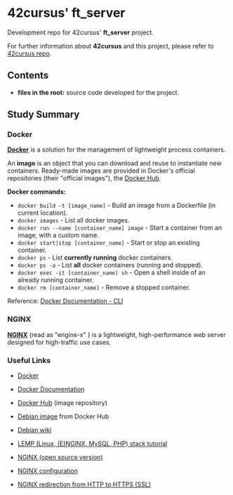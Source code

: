 # 42cursus' ft_server

Development repo for 42cursus' **ft_server** project.

For further information about **42cursus** and this project, please refer to [42cursus repo](https://github.com/appinha/42cursus).

## Contents

* **files in the root:** source code developed for the project.


## Study Summary

### Docker

[**Docker**](https://www.docker.com/) is a solution for the management of lightweight process containers.

An **image** is an object that you can download and reuse to instantiate new containers. Ready-made images are provided in Docker's official repositories (their "official images"), the [Docker Hub](https://hub.docker.com/).

**Docker commands:**

* `docker build -t [image_name]` - Build an image from a Dockerfile (in current location).
* `docker images` - List all docker images.
* `docker run --name [container_name] image` - Start a container from an image, with a custom name.
* `docker start|stop [container_name]` - Start or stop an existing container.
* `docker ps` - List **currently running** docker containers.
* `docker ps -a` - List **all** docker containers (running and stopped).
* `docker exec -it [container_name] sh` - Open a shell inside of an already running container.
* `docker rm [container_name]` - Remove a stopped container.

Reference: [Docker Documentation - CLI](https://docs.docker.com/engine/reference/commandline/cli/)

### NGINX

[**NGINX**](https://docs.nginx.com/nginx/admin-guide/installing-nginx/installing-nginx-open-source/?_ga=2.203137169.148315847.1594301020-870972343.1594301020) (read as "engine-x"	) is a lightweight, high-performance web server designed for high-traffic use cases.

### Useful Links

* [Docker](https://www.docker.com/)
* [Docker Documentation](https://docs.docker.com/get-started/)
* [Docker Hub](https://hub.docker.com/) (image repository)

* [Debian image](https://hub.docker.com/_/debian) from Docker Hub
* [Debian wiki](https://wiki.debian.org/Docker)

* [LEMP (Linux, (E)NGINX, MySQL, PHP) stack tutorial](https://www.linuxbabe.com/debian/install-lemp-stack-debian-10-buster)

* [NGINX (open source version)](https://docs.nginx.com/nginx/admin-guide/installing-nginx/installing-nginx-open-source/?_ga=2.203137169.148315847.1594301020-870972343.1594301020)
* [NGINX configuration](https://www.linode.com/docs/web-servers/nginx/how-to-configure-nginx/)
* [NGINX redirection from HTTP to HTTPS (SSL)](https://www.hostinger.com.br/tutoriais/nginx-redirect-http-to-https/)


